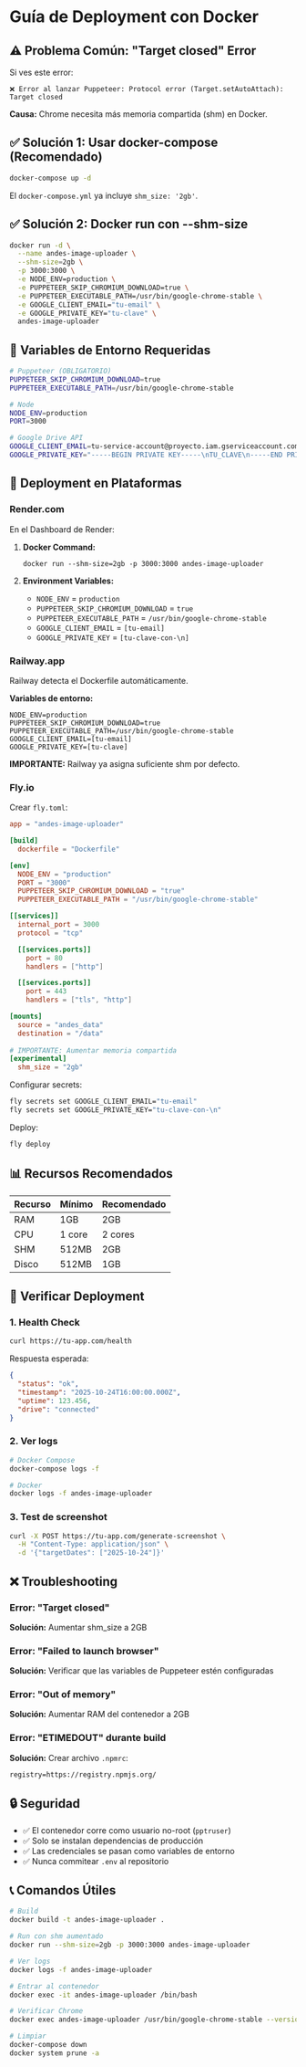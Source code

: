 # Guía de Deployment con Docker

## ⚠️ Problema Común: "Target closed" Error

Si ves este error:
```
❌ Error al lanzar Puppeteer: Protocol error (Target.setAutoAttach): Target closed
```

**Causa:** Chrome necesita más memoria compartida (shm) en Docker.

## ✅ Solución 1: Usar docker-compose (Recomendado)

```bash
docker-compose up -d
```

El `docker-compose.yml` ya incluye `shm_size: '2gb'`.

## ✅ Solución 2: Docker run con --shm-size

```bash
docker run -d \
  --name andes-image-uploader \
  --shm-size=2gb \
  -p 3000:3000 \
  -e NODE_ENV=production \
  -e PUPPETEER_SKIP_CHROMIUM_DOWNLOAD=true \
  -e PUPPETEER_EXECUTABLE_PATH=/usr/bin/google-chrome-stable \
  -e GOOGLE_CLIENT_EMAIL="tu-email" \
  -e GOOGLE_PRIVATE_KEY="tu-clave" \
  andes-image-uploader
```

## 🔧 Variables de Entorno Requeridas

```bash
# Puppeteer (OBLIGATORIO)
PUPPETEER_SKIP_CHROMIUM_DOWNLOAD=true
PUPPETEER_EXECUTABLE_PATH=/usr/bin/google-chrome-stable

# Node
NODE_ENV=production
PORT=3000

# Google Drive API
GOOGLE_CLIENT_EMAIL=tu-service-account@proyecto.iam.gserviceaccount.com
GOOGLE_PRIVATE_KEY="-----BEGIN PRIVATE KEY-----\nTU_CLAVE\n-----END PRIVATE KEY-----\n"
```

## 🚀 Deployment en Plataformas

### **Render.com**

En el Dashboard de Render:

1. **Docker Command:**
   ```
   docker run --shm-size=2gb -p 3000:3000 andes-image-uploader
   ```

2. **Environment Variables:**
   - `NODE_ENV` = `production`
   - `PUPPETEER_SKIP_CHROMIUM_DOWNLOAD` = `true`
   - `PUPPETEER_EXECUTABLE_PATH` = `/usr/bin/google-chrome-stable`
   - `GOOGLE_CLIENT_EMAIL` = `[tu-email]`
   - `GOOGLE_PRIVATE_KEY` = `[tu-clave-con-\n]`

### **Railway.app**

Railway detecta el Dockerfile automáticamente.

**Variables de entorno:**
```
NODE_ENV=production
PUPPETEER_SKIP_CHROMIUM_DOWNLOAD=true
PUPPETEER_EXECUTABLE_PATH=/usr/bin/google-chrome-stable
GOOGLE_CLIENT_EMAIL=[tu-email]
GOOGLE_PRIVATE_KEY=[tu-clave]
```

**IMPORTANTE:** Railway ya asigna suficiente shm por defecto.

### **Fly.io**

Crear `fly.toml`:

```toml
app = "andes-image-uploader"

[build]
  dockerfile = "Dockerfile"

[env]
  NODE_ENV = "production"
  PORT = "3000"
  PUPPETEER_SKIP_CHROMIUM_DOWNLOAD = "true"
  PUPPETEER_EXECUTABLE_PATH = "/usr/bin/google-chrome-stable"

[[services]]
  internal_port = 3000
  protocol = "tcp"

  [[services.ports]]
    port = 80
    handlers = ["http"]

  [[services.ports]]
    port = 443
    handlers = ["tls", "http"]

[mounts]
  source = "andes_data"
  destination = "/data"
  
# IMPORTANTE: Aumentar memoria compartida
[experimental]
  shm_size = "2gb"
```

Configurar secrets:
```bash
fly secrets set GOOGLE_CLIENT_EMAIL="tu-email"
fly secrets set GOOGLE_PRIVATE_KEY="tu-clave-con-\n"
```

Deploy:
```bash
fly deploy
```

## 📊 Recursos Recomendados

| Recurso | Mínimo | Recomendado |
|---------|--------|-------------|
| RAM | 1GB | 2GB |
| CPU | 1 core | 2 cores |
| SHM | 512MB | 2GB |
| Disco | 512MB | 1GB |

## 🧪 Verificar Deployment

### 1. Health Check
```bash
curl https://tu-app.com/health
```

Respuesta esperada:
```json
{
  "status": "ok",
  "timestamp": "2025-10-24T16:00:00.000Z",
  "uptime": 123.456,
  "drive": "connected"
}
```

### 2. Ver logs
```bash
# Docker Compose
docker-compose logs -f

# Docker
docker logs -f andes-image-uploader
```

### 3. Test de screenshot
```bash
curl -X POST https://tu-app.com/generate-screenshot \
  -H "Content-Type: application/json" \
  -d '{"targetDates": ["2025-10-24"]}'
```

## ❌ Troubleshooting

### Error: "Target closed"
**Solución:** Aumentar shm_size a 2GB

### Error: "Failed to launch browser"
**Solución:** Verificar que las variables de Puppeteer estén configuradas

### Error: "Out of memory"
**Solución:** Aumentar RAM del contenedor a 2GB

### Error: "ETIMEDOUT" durante build
**Solución:** Crear archivo `.npmrc`:
```
registry=https://registry.npmjs.org/
```

## 🔒 Seguridad

- ✅ El contenedor corre como usuario no-root (`pptruser`)
- ✅ Solo se instalan dependencias de producción
- ✅ Las credenciales se pasan como variables de entorno
- ✅ Nunca commitear `.env` al repositorio

## 📞 Comandos Útiles

```bash
# Build
docker build -t andes-image-uploader .

# Run con shm aumentado
docker run --shm-size=2gb -p 3000:3000 andes-image-uploader

# Ver logs
docker logs -f andes-image-uploader

# Entrar al contenedor
docker exec -it andes-image-uploader /bin/bash

# Verificar Chrome
docker exec andes-image-uploader /usr/bin/google-chrome-stable --version

# Limpiar
docker-compose down
docker system prune -a
```
